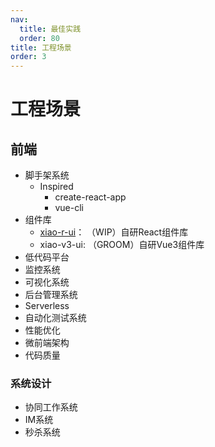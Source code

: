 ```yaml
---
nav:
  title: 最佳实践
  order: 80
title: 工程场景
order: 3
---
```


# 工程场景

## 前端

- 脚手架系统
  - Inspired
    - create-react-app
    - vue-cli
- 组件库
  - [xiao-r-ui](https://github.com/weisuoke/xiao-r-ui)： （WIP）自研React组件库
  - xiao-v3-ui: （GROOM）自研Vue3组件库
- 低代码平台
- 监控系统
- 可视化系统
- 后台管理系统
- Serverless
- 自动化测试系统
- 性能优化
- 微前端架构
- 代码质量

### 系统设计

- 协同工作系统
- IM系统
- 秒杀系统
